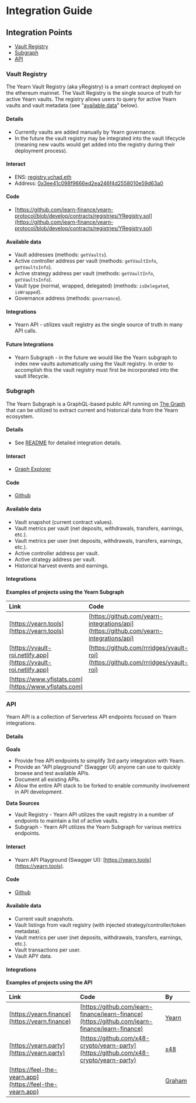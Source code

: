 # Integration Guide

## Integration Points

* [Vault Registry](integration-guide.md#Vault-Registry)
* [Subgraph](integration-guide.md#Subgraph)
* [API](integration-guide.md#API)

### Vault Registry <a id="Vault-Registry"></a>

The Yearn Vault Registry \(aka yRegistry\) is a smart contract deployed on the ethereum mainnet. The Vault Registry is the single source of truth for active Yearn vaults. The registry allows users to query for active Yearn vaults and vault metadata \(see "[available data](integration-guide.md#Vault-Registry-Available-Data)" below\).

#### Details

* Currently vaults are added manually by Yearn governance.
* In the future the vault registry may be integrated into the vault lifecycle \(meaning new vaults would get added into the registry during their deployment process\).

#### Interact

* ENS: [registry.ychad.eth](https://etherscan.io/enslookup-search?search=registry.ychad.eth)
* Address: [0x3ee41c098f9666ed2ea246f4d2558010e59d63a0](https://etherscan.io/address/0x3ee41c098f9666ed2ea246f4d2558010e59d63a0#readContract)

#### Code

* [https://github.com/iearn-finance/yearn-protocol/blob/develop/contracts/registries/YRegistry.sol](https://github.com/iearn-finance/yearn-protocol/blob/develop/contracts/registries/YRegistry.sol)

#### Available data <a id="Vault-Registry-Available-Data"></a>

* Vault addresses \(methods: `getVaults`\).
* Active controller address per vault \(methods: `getVaultInfo`, `getVaultsInfo`\).
* Active strategy address per vault \(methods: `getVaultInfo`, `getVaultsInfo`\).
* Vault type \(normal, wrapped, delegated\) \(methods: `isDelegated`, `isWrapped`\).
* Governance address \(methods: `governance`\).

#### Integrations

* Yearn API - utilizes vault registry as the single source of truth in many API calls.

#### Future Integrations

* Yearn Subgraph - in the future we would like the Yearn subgraph to index new vaults automatically using the Vault registry. In order to accomplish this the vault registry must first be incorporated into the vault lifecycle.

### Subgraph <a id="Subgraph"></a>

The Yearn Subgraph is a GraphQL-based public API running on [The Graph](https://thegraph.com) that can be utilized to extract current and historical data from the Yearn ecosystem.

#### Details

* See [README](https://github.com/juanmardefago/subgraph-y/blob/master/README.md) for detailed integration details.

#### Interact

* [Graph Explorer](https://thegraph.com/explorer/subgraph/juanmardefago/yearn-dev)

#### Code

* [Github](https://github.com/juanmardefago/subgraph-y)

#### Available data

* Vault snapshot \(current contract values\).
* Vault metrics per vault \(net deposits, withdrawals, transfers, earnings, etc.\).
* Vault metrics per user \(net deposits, withdrawals, transfers, earnings, etc.\).
* Active controller address per vault.
* Active strategy address per vault.
* Historical harvest events and earnings.

#### Integrations

**Examples of projects using the Yearn Subgraph**

| Link | Code | By |
| :--- | :--- | :--- |
| [https://yearn.tools](https://yearn.tools) | [https://github.com/yearn-integrations/api](https://github.com/yearn-integrations/api) | [x48](https://twitter.com/x48_crypto), [Lucinao](https://twitter.com/lbertenasco), [Graham](https://twitter.com/grahamu) |
| [https://yvault-roi.netlify.app](https://yvault-roi.netlify.app) | [https://github.com/rrridges/yvault-roi](https://github.com/rrridges/yvault-roi) | [Matt Ridges](https://twitter.com/rrridges) |
| [https://www.yfistats.com](https://www.yfistats.com) |  | [Bob\_The\_Builder](https://twitter.com/Bob_The_Buidler) |

### API <a id="API"></a>

Yearn API is a collection of Serverless API endpoints focused on Yearn integrations.

#### Details

**Goals**

* Provide free API endpoints to simplify 3rd party integration with Yearn.
* Provide an "API playground" \(Swagger UI\) anyone can use to quickly browse and test available APIs.
* Document all existing APIs.
* Allow the entire API stack to be forked to enable community involvement in API development.

**Data Sources**

* Vault Registry - Yearn API utilizes the vault registry in a number of endpoints to maintain a list of active vaults.
* Subgraph - Yearn API utilizes the Yearn Subgraph for various metrics endpoints.

#### Interact

* Yearn API Playground \(Swagger UI\): [https://yearn.tools](https://yearn.tools).

#### Code

* [Github](https://github.com/yearn-integrations/api)

#### Available data

* Current vault snapshots.
* Vault listings from vault registry \(with injected strategy/controller/token metadata\).
* Vault metrics per user \(net deposits, withdrawals, transfers, earnings, etc.\).
* Vault transactions per user.
* Vault APY data.

#### Integrations

**Examples of projects using the API**

| Link | Code | By |
| :--- | :--- | :--- |
| [https://yearn.finance](https://yearn.finance) | [https://github.com/iearn-finance/iearn-finance](https://github.com/iearn-finance/iearn-finance) | [Yearn](https://twitter.com/iearnfinance) |
| [https://yearn.party](https://yearn.party) | [https://github.com/x48-crypto/yearn-party](https://github.com/x48-crypto/yearn-party) | [x48](https://twitter.com/x48_crypto) |
| [https://feel-the-yearn.app](https://feel-the-yearn.app) |  | [Graham](https://twitter.com/grahamu) |

